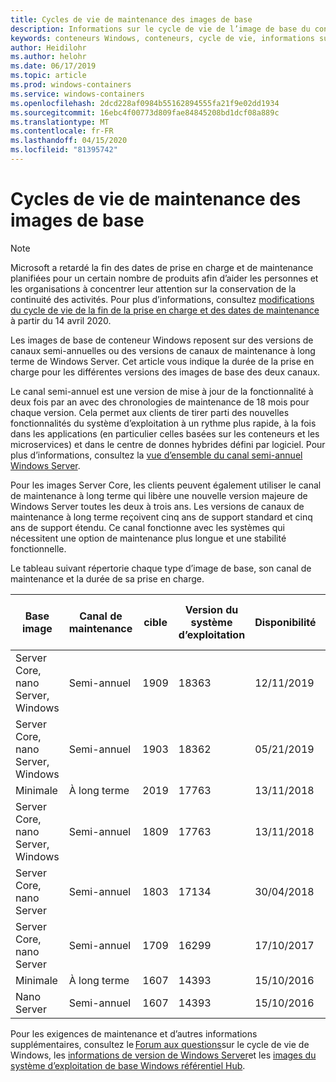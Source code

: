 ```yaml
---
title: Cycles de vie de maintenance des images de base
description: Informations sur le cycle de vie de l’image de base du conteneur Windows.
keywords: conteneurs Windows, conteneurs, cycle de vie, informations sur la version, image de base, image de base du conteneur
author: Heidilohr
ms.author: helohr
ms.date: 06/17/2019
ms.topic: article
ms.prod: windows-containers
ms.service: windows-containers
ms.openlocfilehash: 2dcd228af0984b55162894555fa21f9e02dd1934
ms.sourcegitcommit: 16ebc4f00773d809fae84845208bd1dcf08a889c
ms.translationtype: MT
ms.contentlocale: fr-FR
ms.lasthandoff: 04/15/2020
ms.locfileid: "81395742"
---
```

# <a name="base-image-servicing-lifecycles"></a>Cycles de vie de maintenance des images de base

> [!Note]  
> Microsoft a retardé la fin des dates de prise en charge et de maintenance planifiées pour un certain nombre de produits afin d’aider les personnes et les organisations à concentrer leur attention sur la conservation de la continuité des activités. Pour plus d’informations, consultez [modifications du cycle de vie de la fin de la prise en charge et des dates de maintenance](https://support.microsoft.com/en-us/help/4557164/lifecycle-changes-to-end-of-support-and-servicing-dates) à partir du 14 avril 2020.

Les images de base de conteneur Windows reposent sur des versions de canaux semi-annuelles ou des versions de canaux de maintenance à long terme de Windows Server. Cet article vous indique la durée de la prise en charge pour les différentes versions des images de base des deux canaux.

Le canal semi-annuel est une version de mise à jour de la fonctionnalité à deux fois par an avec des chronologies de maintenance de 18 mois pour chaque version. Cela permet aux clients de tirer parti des nouvelles fonctionnalités du système d’exploitation à un rythme plus rapide, à la fois dans les applications (en particulier celles basées sur les conteneurs et les microservices) et dans le centre de donnes hybrides défini par logiciel. Pour plus d’informations, consultez la [vue d’ensemble du canal semi-annuel Windows Server](https://docs.microsoft.com/windows-server/get-started/semi-annual-channel-overview).

Pour les images Server Core, les clients peuvent également utiliser le canal de maintenance à long terme qui libère une nouvelle version majeure de Windows Server toutes les deux à trois ans. Les versions de canaux de maintenance à long terme reçoivent cinq ans de support standard et cinq ans de support étendu. Ce canal fonctionne avec les systèmes qui nécessitent une option de maintenance plus longue et une stabilité fonctionnelle.

Le tableau suivant répertorie chaque type d’image de base, son canal de maintenance et la durée de sa prise en charge.

|Base image                       |Canal de maintenance|cible|Version du système d’exploitation|Disponibilité|Date de fin du support standard|Date de prise en charge étendue|
|---------------------------------|-----------------|-------|--------|------------|---------------------------|---------------------|
|Server Core, nano Server, Windows|Semi-annuel      |1909   |18363   |12/11/2019  |11/05/2021                 |N/A                  |
|Server Core, nano Server, Windows|Semi-annuel      |1903   |18362   |05/21/2019  |08/12/2020                 |N/A                  |
|Minimale                      |À long terme        |2019   |17763   |13/11/2018  |09/01/2024                 |09/01/2029           |
|Server Core, nano Server, Windows|Semi-annuel      |1809   |17763   |13/11/2018  |11/10/2020                 |N/A                  |
|Server Core, nano Server         |Semi-annuel      |1803   |17134   |30/04/2018  |12/11/2019                 |N/A                  |
|Server Core, nano Server         |Semi-annuel      |1709   |16299   |17/10/2017  |09/04/2019                 |N/A                  |
|Minimale                      |À long terme        |1607   |14393   |15/10/2016  |11/01/2022                 |11/01/2027           |
|Nano Server                      |Semi-annuel      |1607   |14393   |15/10/2016  |10/09/2018                 |N/A                  |

Pour les exigences de maintenance et d’autres informations supplémentaires, consultez le [Forum aux questions](https://support.microsoft.com/help/18581/lifecycle-faq-windows-products)sur le cycle de vie de Windows, les [informations de version de Windows Server](https://docs.microsoft.com/windows-server/get-started/windows-server-release-info)et les [images du système d’exploitation de base Windows référentiel Hub](https://hub.docker.com/_/microsoft-windows-base-os-images).
